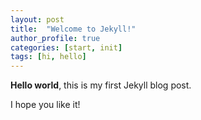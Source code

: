 ```yaml
---
layout: post
title:  "Welcome to Jekyll!"
author_profile: true
categories: [start, init]
tags: [hi, hello]
---
```



**Hello world**, this is my first Jekyll blog post.


I hope you like it!
